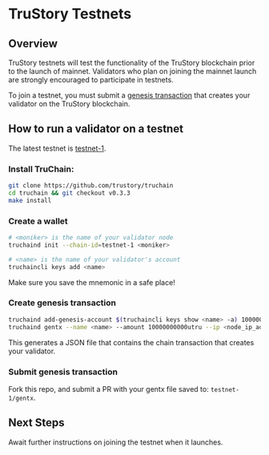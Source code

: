 # TruStory Testnets

## Overview

TruStory testnets will test the functionality of the TruStory blockchain prior to the launch of mainnet. Validators who plan on joining the mainnet launch are strongly encouraged to participate in testnets.

To join a testnet, you must submit a [genesis transaction](https://github.com/TruStory/testnets#create-genesis-transaction) that creates your validator on the TruStory blockchain.

## How to run a validator on a testnet

The latest testnet is [testnet-1](https://github.com/TruStory/testnets/tree/master/testnet-1).

### Install TruChain:

```sh
git clone https://github.com/trustory/truchain
cd truchain && git checkout v0.3.3
make install
```

### Create a wallet

```sh
# <moniker> is the name of your validator node
truchaind init --chain-id=testnet-1 <moniker>

# <name> is the name of your validator's account
truchaincli keys add <name>
```
Make sure you save the mnemonic in a safe place!

### Create genesis transaction

```sh
truchaind add-genesis-account $(truchaincli keys show <name> -a) 10000000000utru
truchaind gentx --name <name> --amount 10000000000utru --ip <node_ip_address>
```

This generates a JSON file that contains the chain transaction that creates your validator. 

### Submit genesis transaction

Fork this repo, and submit a PR with your gentx file saved to: `testnet-1/gentx`.

## Next Steps

Await further instructions on joining the testnet when it launches.
